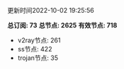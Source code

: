 更新时间2022-10-02 19:25:56

**总订阅: 73**
**总节点: 2625**
**有效节点: 718**
- v2ray节点: 261
- ss节点: 422
- trojan节点: 35
